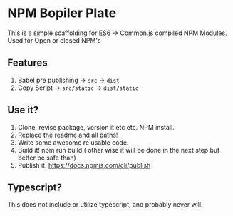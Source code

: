 # NPM Bopiler Plate
This is a simple scaffolding for ES6 -> Common.js compiled NPM Modules. 
Used for Open or closed NPM's

## Features

1. Babel pre publishing -> `src` -> `dist`
2. Copy Script -> `src/static` -> `dist/static`

## Use it?

1. Clone, revise package, version it etc etc.  NPM install. 
2. Replace the readme and all paths!
3. Write some awesome re usable code. 
4. Build it! npm run build ( other wise it will be done in the next step but better be safe than)
5. Publish it. https://docs.npmjs.com/cli/publish



## Typescript?
This does not include or utilize typescript, and probably never will. 